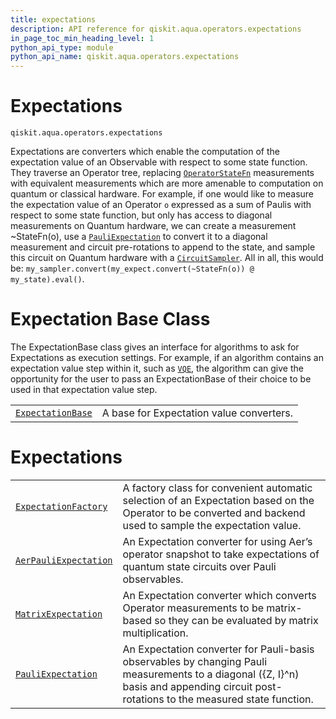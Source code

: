 ```yaml
---
title: expectations
description: API reference for qiskit.aqua.operators.expectations
in_page_toc_min_heading_level: 1
python_api_type: module
python_api_name: qiskit.aqua.operators.expectations
---
```


<span id="module-qiskit.aqua.operators.expectations" />

<span id="qiskit-aqua-operators-expectations" />

# Expectations

<span id="module-qiskit.aqua.operators.expectations" />

`qiskit.aqua.operators.expectations`

Expectations are converters which enable the computation of the expectation value of an Observable with respect to some state function. They traverse an Operator tree, replacing [`OperatorStateFn`](qiskit.aqua.operators.state_fns.OperatorStateFn "qiskit.aqua.operators.state_fns.OperatorStateFn") measurements with equivalent measurements which are more amenable to computation on quantum or classical hardware. For example, if one would like to measure the expectation value of an Operator `o` expressed as a sum of Paulis with respect to some state function, but only has access to diagonal measurements on Quantum hardware, we can create a measurement \~StateFn(o), use a [`PauliExpectation`](qiskit.aqua.operators.expectations.PauliExpectation "qiskit.aqua.operators.expectations.PauliExpectation") to convert it to a diagonal measurement and circuit pre-rotations to append to the state, and sample this circuit on Quantum hardware with a [`CircuitSampler`](qiskit.aqua.operators.converters.CircuitSampler "qiskit.aqua.operators.converters.CircuitSampler"). All in all, this would be: `my_sampler.convert(my_expect.convert(~StateFn(o)) @ my_state).eval()`.

# Expectation Base Class

The ExpectationBase class gives an interface for algorithms to ask for Expectations as execution settings. For example, if an algorithm contains an expectation value step within it, such as [`VQE`](qiskit.aqua.algorithms.VQE "qiskit.aqua.algorithms.VQE"), the algorithm can give the opportunity for the user to pass an ExpectationBase of their choice to be used in that expectation value step.

|                                                                                                                              |                                          |
| ---------------------------------------------------------------------------------------------------------------------------- | ---------------------------------------- |
| [`ExpectationBase`](qiskit.aqua.operators.expectations.ExpectationBase "qiskit.aqua.operators.expectations.ExpectationBase") | A base for Expectation value converters. |

# Expectations

|                                                                                                                                          |                                                                                                                                                                                          |
| ---------------------------------------------------------------------------------------------------------------------------------------- | ---------------------------------------------------------------------------------------------------------------------------------------------------------------------------------------- |
| [`ExpectationFactory`](qiskit.aqua.operators.expectations.ExpectationFactory "qiskit.aqua.operators.expectations.ExpectationFactory")    | A factory class for convenient automatic selection of an Expectation based on the Operator to be converted and backend used to sample the expectation value.                             |
| [`AerPauliExpectation`](qiskit.aqua.operators.expectations.AerPauliExpectation "qiskit.aqua.operators.expectations.AerPauliExpectation") | An Expectation converter for using Aer’s operator snapshot to take expectations of quantum state circuits over Pauli observables.                                                        |
| [`MatrixExpectation`](qiskit.aqua.operators.expectations.MatrixExpectation "qiskit.aqua.operators.expectations.MatrixExpectation")       | An Expectation converter which converts Operator measurements to be matrix-based so they can be evaluated by matrix multiplication.                                                      |
| [`PauliExpectation`](qiskit.aqua.operators.expectations.PauliExpectation "qiskit.aqua.operators.expectations.PauliExpectation")          | An Expectation converter for Pauli-basis observables by changing Pauli measurements to a diagonal (\{Z, I}^n) basis and appending circuit post-rotations to the measured state function. |

